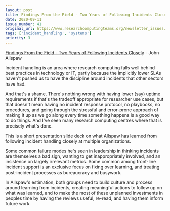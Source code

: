 ```yaml
---
layout: post
title: Findings From the Field - Two Years of Following Incidents Closely - John Allspaw
date: 2020-09-11
issue_number: 41
original_url: https://www.researchcomputingteams.org/newsletter_issues/0041
tags: ['incident_handling', 'systems']
priority: 3
---
```


<!-- markdownlint-disable MD033 -->
<!-- markdownlint-disable MD041 -->
<!-- markdownlint-disable MD049 -->

[Findings From the Field - Two Years of Following Incidents Closely](https://speakerdeck.com/jallspaw/findings-from-the-field-devops-enterprise-london-2020) - John Allspaw

Incident handling is an area where research computing falls well behind best practices in technology or IT, partly because the implicitly lower SLAs haven't pushed us to have the discipline around incidents that other sectors have had.

And that's a shame. There's nothing wrong with having lower (say) uptime requirements if that's the tradeoff appropriate for researcher use cases, but that doesn't mean having no incident response protocol, no playbooks, no procedures, and going through the stressful and error-prone approach of making it up as we go along every time something happens is a good way to do things. And I've seen many research computing centres where that is precisely what's done.

This is a short presentation slide deck on what Allspaw has learned from following incident handling closely at multiple organizations.

Some common failure modes he's seen in leadership in thinking incidents are themselves a bad sign, wanting to get inappropriately involved, and an insistence on largely irrelevant metrics. Some common among front-line incident support is an exclusive focus on fixing over learning, and treating post-incident processes as bureaucracy and busywork.

In Allspaw's estimation, both groups need to build culture and process around learning from incidents, creating meaningful actions to follow up on what was learned, and to make the most of these unplanned investments in peoples time by having the reviews useful, re-read, and having them inform future work.